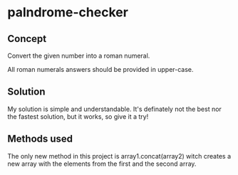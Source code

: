 # palndrome-checker

## Concept
Convert the given number into a roman numeral.

All roman numerals answers should be provided in upper-case.

## Solution
My solution is simple and understandable. It's definately not the best nor the fastest solution, but it works, so give it a try!

## Methods used
  The only new method in this project is array1.concat(array2) witch creates a new array with the elements from the first and the second array.
